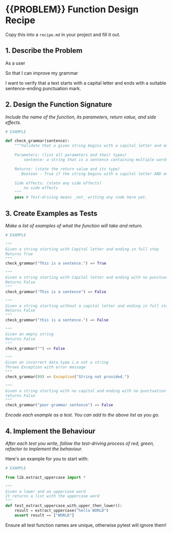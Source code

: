 # {{PROBLEM}} Function Design Recipe

Copy this into a `recipe.md` in your project and fill it out.

## 1. Describe the Problem

As a user

So that I can improve my grammar

I want to verify that a text starts with a capital letter and ends with a suitable sentence-ending punctuation mark.

## 2. Design the Function Signature

_Include the name of the function, its parameters, return value, and side effects._

```python
# EXAMPLE

def check_grammar(sentence):
    """Validate that a given string begins with a capital letter and ends with a suitable punctuation mark.

    Parameters: (list all parameters and their types)
        sentence: a string that is a sentence containing multiple words (e.g. "Today I went to work and spoke to my colleague about xyz.")

    Returns: (state the return value and its type)
       Boolean - True if the string begins with a capital letter AND ends with punctuation, False otherwise.

    Side effects: (state any side effects)
        no side effects
    """
    pass # Test-driving means _not_ writing any code here yet.
```

## 3. Create Examples as Tests

_Make a list of examples of what the function will take and return._

```python
# EXAMPLE

"""
Given a string starting with Capital letter and ending in full stop
Returns True
"""
check_grammar("This is a sentence.") => True

"""
Given a string starting with Capital letter and ending with no punctuation 
Returns False
"""
check_grammar("This is a sentence") => False

"""
Given a string starting without a capital letter and ending in full stop
Returns False
"""
check_grammar("this is a sentence.") => False

"""
Given an empty string
Returns False
"""
check_grammar("") => False

"""
Given an incorrect data type i.e not a string
Throws Exception with error message
"""
check_grammar(99) => Exception("String not provided.")

"""
Given a string starting with no capital and ending with no punctuation
returns False
"""
check_grammar("poor grammar sentence") => False

```
_Encode each example as a test. You can add to the above list as you go._


## 4. Implement the Behaviour

_After each test you write, follow the test-driving process of red, green, refactor to implement the behaviour._

Here's an example for you to start with:

```python
# EXAMPLE

from lib.extract_uppercase import *

"""
Given a lower and an uppercase word
It returns a list with the uppercase word
"""
def test_extract_uppercase_with_upper_then_lower():
    result = extract_uppercase("hello WORLD")
    assert result == ["WORLD"]
```

Ensure all test function names are unique, otherwise pytest will ignore them!
